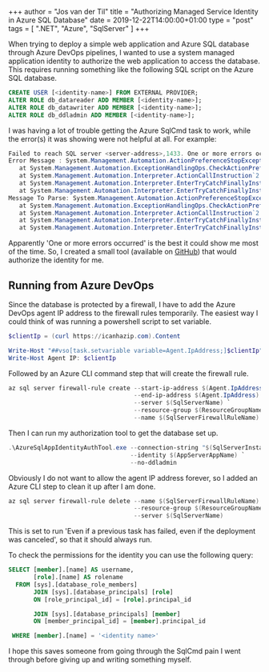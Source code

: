 +++
author = "Jos van der Til"
title = "Authorizing Managed Service Identity in Azure SQL Database"
date  = 2019-12-22T14:00:00+01:00
type = "post"
tags = [ ".NET", "Azure", "SqlServer" ]
+++

When trying to deploy a simple web application and Azure SQL database through Azure DevOps pipelines,
I wanted to use a system managed application identity to authorize the web application to access the database.
This requires running something like the following SQL script on the Azure SQL database.
```sql
CREATE USER [<identity-name>] FROM EXTERNAL PROVIDER;
ALTER ROLE db_datareader ADD MEMBER [<identity-name>];
ALTER ROLE db_datawriter ADD MEMBER [<identity-name>];
ALTER ROLE db_ddladmin ADD MEMBER [<identity-name>];
```

I was having a lot of trouble getting the Azure SqlCmd task to work, while the error(s) it was showing were not helpful at all.
For example:
```powershell
Failed to reach SQL server <server-address>,1433. One or more errors occurred.
Error Message : System.Management.Automation.ActionPreferenceStopException: The running command stopped because the preference variable "ErrorActionPreference" or common parameter is set to Stop: One or more errors occurred.
   at System.Management.Automation.ExceptionHandlingOps.CheckActionPreference(FunctionContext funcContext, Exception exception)
   at System.Management.Automation.Interpreter.ActionCallInstruction`2.Run(InterpretedFrame frame)
   at System.Management.Automation.Interpreter.EnterTryCatchFinallyInstruction.Run(InterpretedFrame frame)
   at System.Management.Automation.Interpreter.EnterTryCatchFinallyInstruction.Run(InterpretedFrame frame)
Message To Parse: System.Management.Automation.ActionPreferenceStopException: The running command stopped because the preference variable "ErrorActionPreference" or common parameter is set to Stop: One or more errors occurred.
   at System.Management.Automation.ExceptionHandlingOps.CheckActionPreference(FunctionContext funcContext, Exception exception)
   at System.Management.Automation.Interpreter.ActionCallInstruction`2.Run(InterpretedFrame frame)
   at System.Management.Automation.Interpreter.EnterTryCatchFinallyInstruction.Run(InterpretedFrame frame)
   at System.Management.Automation.Interpreter.EnterTryCatchFinallyInstruction.Run(InterpretedFrame frame)
```
Apparently 'One or more errors occurred' is the best it could show me most of the time.
So, I created a small tool (available on [GitHub](https://github.com/jvandertil/AzureSqlAppIdentityAuthTool)) that would authorize the identity for me.

## Running from Azure DevOps
Since the database is protected by a firewall, I have to add the Azure DevOps agent IP address to the firewall rules temporarily.
The easiest way I could think of was running a powershell script to set variable.
```powershell
$clientIp = (curl https://icanhazip.com).Content

Write-Host "##vso[task.setvariable variable=Agent.IpAddress;]$clientIp"
Write-Host Agent IP: $clientIp
```
Followed by an Azure CLI command step that will create the firewall rule.
```powershell
az sql server firewall-rule create --start-ip-address $(Agent.IpAddress) `
                                   --end-ip-address $(Agent.IpAddress) `
                                   --server $(SqlServerName) `
                                   --resource-group $(ResourceGroupName) `
                                   --name $(SqlServerFirewallRuleName)
```

Then I can run my authorization tool to get the database set up.
```powershell
.\AzureSqlAppIdentityAuthTool.exe --connection-string "$(SqlServerInstallConnectionString)" `
                                  --identity $(AppServerAppName) `
                                  --no-ddladmin
```

Obviously I do not want to allow the agent IP address forever, so I added an Azure CLI step to clean it up after I am done.
```powershell
az sql server firewall-rule delete --name $(SqlServerFirewallRuleName) `
                                   --resource-group $(ResourceGroupName) `
                                   --server $(SqlServerName)
```
This is set to run 'Even if a previous task has failed, even if the deployment was canceled', so that it should always run.

To check the permissions for the identity you can use the following query:
```sql
SELECT [member].[name] AS username, 
       [role].[name] AS rolename
  FROM [sys].[database_role_members]
       JOIN [sys].[database_principals] [role] 
       ON [role_principal_id] = [role].principal_id

       JOIN [sys].[database_principals] [member] 
       ON [member_principal_id] = [member].principal_id

 WHERE [member].[name] = '<identity name>'
```

I hope this saves someone from going through the SqlCmd pain I went through before giving up and writing something myself.
